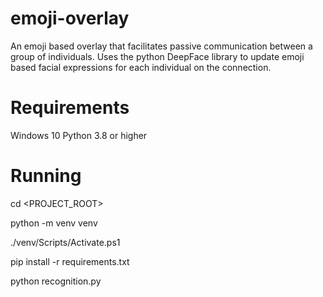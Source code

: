 # emoji-overlay
An emoji based overlay that facilitates passive communication between a group of individuals. Uses the python DeepFace library to update emoji based facial expressions for each individual on the connection.

# Requirements
Windows 10
Python 3.8 or higher

# Running
cd <PROJECT_ROOT>

python -m venv venv 

./venv/Scripts/Activate.ps1

pip install -r requirements.txt

python recognition.py
